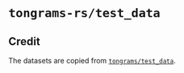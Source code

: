 # `tongrams-rs/test_data`

## Credit

The datasets are copied from [`tongrams/test_data`](https://github.com/jermp/tongrams/tree/master/test_data).

